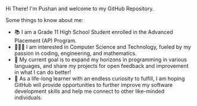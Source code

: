 Hi There! I'm Pushan and welcome to my GitHub Repository.

Some things to know about me:
- 📚 I am a Grade 11 High School Student enrolled in the Advanced Placement (AP) Program.
- 🧑🏽‍💻 I am interested in Computer Science and Technology, fueled by my passion in coding, engineering, and mathematics. 
- 👾 My current goal is to expand my horizons in programming in various languages, and share my projects for open feedback and improvement in what I can do better!
- 🌱 As a life-long learner with an endless curiosity to fulfill, I am hoping GitHub will provide opportunities to further improve my software development skills and help me connect to other like-minded individuals.  

<!---
PushanGupta08/PushanGupta08 is a ✨ special ✨ repository because its `README.md` (this file) appears on your GitHub profile.
You can click the Preview link to take a look at your changes.
--->
